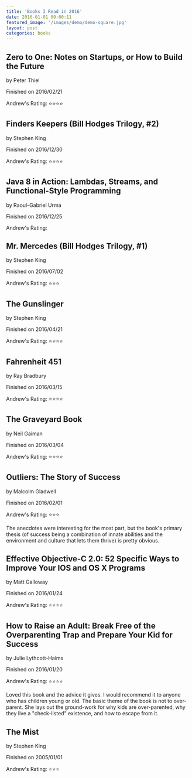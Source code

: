 ```yaml
---
title: 'Books I Read in 2016'
date: 2016-01-01 00:00:11
featured_image: '/images/demo/demo-square.jpg' 
layout: post
categories: books
---
```

                        

## Zero to One: Notes on Startups, or How to Build the Future
by Peter Thiel

Finished on 2016/02/21

Andrew's Rating: ⭐️⭐️⭐️⭐️


## Finders Keepers (Bill Hodges Trilogy, #2)
by Stephen King

Finished on 2016/12/30

Andrew's Rating: ⭐️⭐️⭐️⭐️


## Java 8 in Action: Lambdas, Streams, and Functional-Style Programming
by Raoul-Gabriel Urma

Finished on 2016/12/25

Andrew's Rating: 


## Mr. Mercedes (Bill Hodges Trilogy, #1)
by Stephen King

Finished on 2016/07/02

Andrew's Rating: ⭐️⭐️⭐️


## The Gunslinger
by Stephen King

Finished on 2016/04/21

Andrew's Rating: ⭐️⭐️⭐️⭐️


## Fahrenheit 451
by Ray Bradbury

Finished on 2016/03/15

Andrew's Rating: ⭐️⭐️⭐️⭐️


## The Graveyard Book
by Neil Gaiman

Finished on 2016/03/04

Andrew's Rating: ⭐️⭐️⭐️⭐️


## Outliers: The Story of Success
by Malcolm Gladwell

Finished on 2016/02/01

Andrew's Rating: ⭐️⭐️⭐️


The anecdotes were interesting for the most part, but the book's primary thesis (of success being a combination of innate abilities and the environment and culture that lets them thrive) is pretty obvious.


## Effective Objective-C 2.0: 52 Specific Ways to Improve Your IOS and OS X Programs
by Matt Galloway

Finished on 2016/01/24

Andrew's Rating: ⭐️⭐️⭐️⭐️


## How to Raise an Adult: Break Free of the Overparenting Trap and Prepare Your Kid for Success
by Julie Lythcott-Haims

Finished on 2016/01/20

Andrew's Rating: ⭐️⭐️⭐️⭐️


Loved this book and the advice it gives.  I would recommend it to anyone who has children young or old.  The basic theme of the book is not to over-parent.  She lays out the ground-work for why kids are over-parented, why they live a "check-listed" existence, and how to escape from it.  


## The Mist
by Stephen King

Finished on 2005/01/01

Andrew's Rating: ⭐️⭐️⭐️
